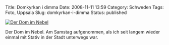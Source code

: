 Title: Domkyrkan i dimma
Date: 2008-11-11 13:59
Category: Schweden
Tags: Foto, Uppsala
Slug: domkyrkan-i-dimma
Status: published

[![Der Dom im
Nebel](/pic/kyrkaidimma_s.jpg "Der Dom im Nebel")](/pic/kyrkaidimma_l.jpg)

Der Dom im Nebel. Am Samstag aufgenommen, als ich seit langem wieder
einmal mit Stativ in der Stadt unterwegs war.

